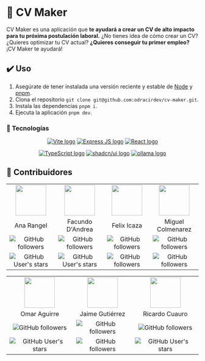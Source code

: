 # 📄 CV Maker

CV Maker es una aplicación que **te ayudará a crear un CV de alto impacto para tu próxima postulación laboral.** ¿No tienes idea de cómo crear un CV? ¿Quieres optimizar tu CV actual? **¿Quieres conseguir tu primer empleo?** ¡CV Maker te ayudará!

## ✔️ Uso

1. Asegúrate de tener instalada una versión reciente y estable de [Node](https://nodejs.org/en) y [pnpm](https://pnpm.io/es/).
2. Clona el repositorio `git clone git@github.com:odracirdev/cv-maker.git`.
3. Instala las dependencias `pnpm i`.
4. Ejecuta la aplicación `pnpm dev`.

### 🧰 Tecnologías

<p align="center">
<a href="https://vitejs.dev/" target="_blank" rel="noreferrer">
    <img src="https://img.shields.io/badge/Vite-282C34?style=for-the-badge&logo=vite&labelColor=646CFF&logoColor=FFF" alt="Vite logo" title="Vite" /></a>
<a href="https://expressjs.com/" target="_blank" rel="noreferrer">
    <img src="https://img.shields.io/badge/Express.js-282C34?style=for-the-badge&logo=express&labelColor=000&logoColor=FFF" alt="Express JS logo" title="Express JS" /></a>
<a href="https://es.react.dev/" target="_blank" rel="noreferrer">
    <img src="https://img.shields.io/badge/React-282C34?style=for-the-badge&logo=react&labelColor=61DAFB&logoColor=fff" alt="React logo" title="React" /></a>
</p>
<p align="center">
<a href="https://www.typescriptlang.org/" target="_blank" rel="noreferrer">
    <img src="https://img.shields.io/badge/Typescript-282C34?style=for-the-badge&logo=typescript&labelColor=007ACC&logoColor=fff" alt="TypeScript logo" title="TypeScript" /></a>
<a href="https://ui.shadcn.com/" target="_blank" rel="noreferrer">
    <img src="https://img.shields.io/badge/Shadcn/UI-282C34?style=for-the-badge&logo=shadcnui&labelColor=000&logoColor=fff" alt="shadcn/ui logo" title="shadcn/ui" /></a>
<a href="https://ui.shadcn.com/" target="_blank" rel="noreferrer">
    <img src="https://img.shields.io/badge/Ollama-282C34?style=for-the-badge&logo=meta&labelColor=0467DF&logoColor=fff" alt="ollama logo" title="ollama" /></a>
</p>

## 🚧 Contribuidores

<table align="center">
  <tr>
    <td align="center">
      <a href="https://anarangel.github.io">
        <img src="https://github.com/anarangel.png" width="80" />
      </a>
    </td>
    <td align="center">
      <a href="https://github.com/odracirdev">
         <img src="https://avatars.githubusercontent.com/u/71223579" width="80" />
       </a>
    </td>
    <td align="center">
      <a href="https://github.com/felixicaza">
         <img src="https://github.com/felixicaza.png" width="80" />
       </a>
    </td>
    <td align="center">
      <a href="https://github.com/colmedev">
         <img src="https://avatars.githubusercontent.com/u/161905693" width="80" />
       </a>
    </td>
  </tr>
  <tr>
    <td align="center">Ana Rangel</td>
    <td align="center">Facundo D'Andrea</td>
    <td align="center">Felix Icaza</td>
    <td align="center">Miguel Colmenarez</td>
  </tr>
  </tr>
  <tr>
    <td align="center"><img alt="GitHub followers" src="https://img.shields.io/github/followers/anarangel?style=social"></td>
    <td align="center"><img alt="GitHub followers" src="https://img.shields.io/github/followers/Facundodandrea?style=social"></td>
    <td align="center"><img alt="GitHub followers" src="https://img.shields.io/github/followers/felixicaza?style=social"></td>
    <td align="center"><img alt="GitHub followers" src="https://img.shields.io/github/followers/colmedev?style=social"></td>
  </tr>
  <tr>
    <td align="center"><img alt="GitHub User's stars" src="https://img.shields.io/github/stars/anarangel?style=social"></td>
    <td align="center"><img alt="GitHub User's stars" src="https://img.shields.io/github/stars/Facundodandrea?style=social"></td>
    <td align="center"><img alt="GitHub followers" src="https://img.shields.io/github/stars/felixicaza?style=social"></td>
    <td align="center"><img alt="GitHub followers" src="https://img.shields.io/github/stars/colmedev?style=social"></td>
  </tr>
</table>
<table align="center">
  <tr>
    <td align="center">
      <a href="https://github.com/omaaraguirre">
         <img src="https://github.com/omaaraguirre.png" width="80" />
       </a>
    </td>
    <td align="center">
      <a href="https://github.com/jagcruz">
         <img src="https://github.com/jagcruz.png" width="80" />
       </a>
    </td>
    <td align="center">
      <a href="https://github.com/odracirdev">
         <img src="https://github.com/odracirdev.png" width="80" />
       </a>
    </td>
  </tr>
  <tr>
    <td align="center">Omar Aguirre</td>
    <td align="center">Jaime Gutiérrez</td>
    <td align="center">Ricardo Cuauro</td>
  </tr>
  <tr>
    <td align="center"><img alt="GitHub followers" src="https://img.shields.io/github/followers/omaaraguirre?style=social"></td>
    <td align="center"><img alt="GitHub followers" src="https://img.shields.io/github/followers/jagcruz?style=social"></td>
    <td align="center"><img alt="GitHub followers" src="https://img.shields.io/github/followers/odracirdev?style=social"></td>
  </tr>
  <tr>
    <td align="center"><img alt="GitHub User's stars" src="https://img.shields.io/github/stars/omaaraguirre?style=social"></td>
    <td align="center"><img alt="GitHub followers" src="https://img.shields.io/github/stars/jagcruz?style=social"></td>
    <td align="center"><img alt="GitHub User's stars" src="https://img.shields.io/github/stars/odracirdev?style=social"></td>
  </tr>
</table>